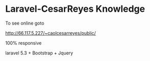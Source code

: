 # Laravel-CesarReyes Knowledge

To see online goto

http://66.117.5.227/~caolcesarreyes/public/

100% responsive

laravel 5.3 + Bootstrap + Jquery
